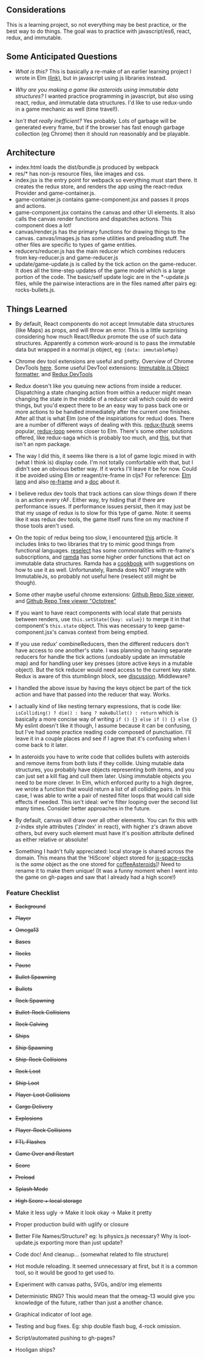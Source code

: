 

## Considerations

This is a learning project, so not everything may be best practice, or the best way to do things.  The goal was to practice with javascript/es6, react, redux, and immutable.


## Some Anticipated Questions

* _What is this?_  This is basically a re-make of an earlier learning project I wrote in Elm [(link)](https://github.com/bobgeis/LookOutSpaceRocks), but in javascript using js libraries instead.

* _Why are you making a game like asteroids using immutable data structures?_  I wanted practice programming in javascript, but also using react, redux, and immutable data structures.  I'd like to use redux-undo in a game mechanic as well (time travel!).

* _Isn't that really inefficient?_  Yes probably.  Lots of garbage will be generated every frame, but if the browser has fast enough garbage collection (eg Chrome) then it should run reasonably and be playable.


## Architecture

* index.html loads the dist/bundle.js produced by webpack
* res/* has non-js resource files, like images and css.
* index.jsx is the entry point for webpack so everything must start there.  It creates the redux store, and renders the app using the react-redux Provider and game-container.js.
* game-container.js contains game-component.jsx and passes it props and actions.
* game-component.jsx contains the canvas and other UI elements.  It also calls the canvas render functions and dispatches actions.  This component does a lot!
* canvas/render.js has the primary functions for drawing things to the canvas.  canvas/images.js has some utilities and preloading stuff.  The other files are specific to types of game entities.
* reducers/reducer.js has the main reducer which combines reducers from key-reducer.js and game-reducer.js
* update/game-update.js is called by the tick action on the game-reducer.  It does all the time-step updates of the game model which is a large portion of the code.  The basic/self update logic are in the *-update.js files, while the pairwise interactions are in the files named after pairs eg: rocks-bullets.js.


## Things Learned

* By default, React components do not accept Immutable data structures (like Maps) as props, and will throw an error.  This is a little surprising considering how much React/Redux promote the use of such data structures.  Apparently a common work-around is to pass the immutable data but wrapped in a normal js object, eg: ```{data: immutableMap}```

* Chrome dev tool extensions are useful and pretty.  Overview of Chrome DevTools [here](https://developer.chrome.com/devtools).  Some useful DevTool extensions: [Immutable.js Object formatter](https://chrome.google.com/webstore/detail/immutablejs-object-format/hgldghadipiblonfkkicmgcbbijnpeog), and [Redux DevTools](https://chrome.google.com/webstore/detail/redux-devtools/lmhkpmbekcpmknklioeibfkpmmfibljd)

* Redux doesn't like you queuing new actions from inside a reducer.  Dispatching a state changing action from within a reducer might mean changing the state in the middle of a reducer call which could do weird things, but you'd expect there to be an easy way to pass back one or more actions to be handled immediately after the current one finishes.  After all that is what Elm (one of the inspiriations for redux) does.  There are a number of different ways of dealing with this.  [redux-thunk](https://github.com/gaearon/redux-thunk) seems popular, [redux-loop](https://github.com/redux-loop/redux-loop) seems closer to Elm.  There's some other solutions offered, like redux-saga which is probably too much, and [this](https://lazamar.github.io/dispatching-from-inside-of-reducers/), but that isn't an npm package.

* The way I did this, it seems like there is a lot of game logic mixed in with (what I think is) display code.  I'm not totally comfortable with that, but I didn't see an obvious better way.  If it works I'll leave it be for now.  Could it be avoided using Elm or reagent/re-frame in cljs?  For reference: [Elm lang](http://elm-lang.org/) and also [re-frame](https://github.com/Day8/re-frame) and a [doc](https://purelyfunctional.tv/guide/re-frame-building-blocks/) about it.

* I believe redux dev tools that track actions can slow things down if there is an action every rAF.  Either way, try hiding that if there are performance issues.  If performance issues persist, then it may just be that my usage of redux is to slow for this type of game.  Note: it seems like it was redux dev tools, the game itself runs fine on my machine if those tools aren't used.

* On the topic of redux being too slow, I encountered [this](https://reactrocket.com/post/react-redux-optimization/) article.  It includes links to two libraries that try to mimic good things from functional languages.  [reselect](https://github.com/reactjs/reselect) has some commonalities with re-frame's subscriptions, and [ramda](http://ramdajs.com/) has some higher order functions that act on immutable data structures. Ramda has a [cookbook](https://github.com/ramda/ramda/wiki/Cookbook) with suggestions on how to use it as well.  Unfortunately, Ramda does NOT integrate with ImmutableJs, so probably not useful here (reselect still might be though).

* Some other maybe useful chrome extensions: [Github Repo Size viewer](https://chrome.google.com/webstore/detail/github-repository-size/apnjnioapinblneaedefcnopcjepgkci), and [Github Repo Tree viewer "Octotree"](https://chrome.google.com/webstore/detail/octotree/bkhaagjahfmjljalopjnoealnfndnagc)

* If you want to have react components with local state that persists between renders, use ```this.setState({key: value})``` to merge it in that component's ```this.state``` object.  This was necessary to keep game-component.jsx's canvas context from being emptied.

* If you use redux' combineReducers, then the different reducers don't have access to one another's state.  I was planning on having separate reducers for handle the tick actions (undoably update an immutable map) and for handling user key presses (store active keys in a mutable object).  But the tick reducer would need access to the current key state.  Redux is aware of this stumblingn block, see [discussion](http://redux.js.org/docs/faq/Reducers.html#reducers-share-state).  Middleware?

* I handled the above issue by having the keys object be part of the tick action and have that passed into the reducer that way.  Works.

* I actually kind of like nesting ternary expressions, that is code like: ```isColliding() ? die() : bang ? makeBullet() : return``` which is basically a more concise way of writing ```if () {} else if () {} else {}```  My eslint doesn't like it though, I assume because it can be confusing, but I've had some practice reading code composed of punctuation.  I'll leave it in a couple places and see if I agree that it's confusing when I come back to it later.

* In asteroids you have to write code that collides bullets with asteroids and remove items from both lists if they collide.  Using mutable data structures, you probably have objects representing both items, and you can just set a kill flag and cull them later.  Using immutable objects you need to be more clever.  In Elm, which enforced purity to a high degree, we wrote a function that would return a list of all colliding pairs.  In this case, I was able to write a pair of nested filter loops that would call side effects if needed.  This isn't ideal: we're filter looping over the second list many times.  Consider better approaches in the future.

* By default, canvas will draw over all other elements.  You can fix this with z-index style attributes ('zIndex' in react), with higher z's drawn above others, but every such element must have it's position attribute defined as either relative or absolute!

* Something I hadn't fully appreciated: local storage is shared across the domain.  This means that the 'HiScore' object stored for [js-space-rocks](https://bobgeis.github.io/js-space-rocks/) is the *same* object as the one stored for [coffeeAsteroids](https://bobgeis.github.io/coffeeAsteroids/)]!  Need to rename it to make them unique!  (It was a funny moment when I went into the game on gh-pages and saw that I already had a high score!)


### Feature Checklist

* ~~Background~~

* ~~Player~~

* ~~Omega13~~

* ~~Bases~~

* ~~Rocks~~

* ~~Pause~~

* ~~Bullet Spawning~~

* ~~Bullets~~

* ~~Rock Spawning~~

* ~~Bullet-Rock Collisions~~

* ~~Rock Calving~~

* ~~Ships~~

* ~~Ship Spawning~~

* ~~Ship-Rock Collisions~~

* ~~Rock Loot~~

* ~~Ship Loot~~

* ~~Player-Loot Collisions~~

* ~~Cargo Delivery~~

* ~~Explosions~~

* ~~Player-Rock Collisions~~

* ~~FTL Flashes~~

* ~~Game Over and Restart~~

* ~~Score~~

* ~~Preload~~

* ~~Splash Mode~~

* ~~High Score + local storage~~

* Make it less ugly -> Make it look okay -> Make it pretty

* Proper production build with uglify or closure

* Better File Names/Structure?  eg: Is physics.js necessary?  Why is loot-update.js exporting more than just update?

* Code doc! And cleanup... (somewhat related to file structure)

* Hot module reloading.  It seemed unnecessary at first, but it is a common tool, so it would be good to get used to.

* Experiment with canvas paths, SVGs, and/or img elements

* Deterministic RNG?  This would mean that the omeag-13 would give you knowledge of the future, rather than just a another chance.

* Graphical indicator of loot age.

* Testing and bug fixes.  Eg: ship double flash bug, 4-rock omission.

* Script/automated pushing to gh-pages?

* Hooligan ships?
